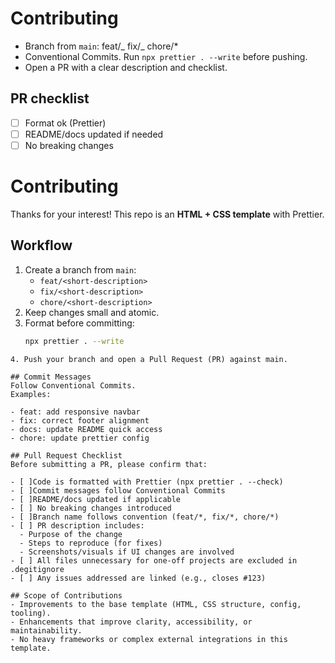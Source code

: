 # Contributing

- Branch from `main`: feat/_ fix/_ chore/\*
- Conventional Commits. Run `npx prettier . --write` before pushing.
- Open a PR with a clear description and checklist.

## PR checklist

- [ ] Format ok (Prettier)
- [ ] README/docs updated if needed
- [ ] No breaking changes

# Contributing

Thanks for your interest!
This repo is an **HTML + CSS template** with Prettier.

## Workflow

1. Create a branch from `main`:
   - `feat/<short-description>`
   - `fix/<short-description>`
   - `chore/<short-description>`
2. Keep changes small and atomic.
3. Format before committing:
   ```bash
   npx prettier . --write
   ```

```
4. Push your branch and open a Pull Request (PR) against main.

## Commit Messages
Follow Conventional Commits.
Examples:

- feat: add responsive navbar
- fix: correct footer alignment
- docs: update README quick access
- chore: update prettier config

## Pull Request Checklist
Before submitting a PR, please confirm that:

- [ ]Code is formatted with Prettier (npx prettier . --check)
- [ ]Commit messages follow Conventional Commits
- [ ]README/docs updated if applicable
- [ ] No breaking changes introduced
- [ ]Branch name follows convention (feat/*, fix/*, chore/*)
- [ ] PR description includes:
  - Purpose of the change
  - Steps to reproduce (for fixes)
  - Screenshots/visuals if UI changes are involved
- [ ] All files unnecessary for one-off projects are excluded in .degitignore
- [ ] Any issues addressed are linked (e.g., closes #123)

## Scope of Contributions
- Improvements to the base template (HTML, CSS structure, config, tooling).
- Enhancements that improve clarity, accessibility, or maintainability.
- No heavy frameworks or complex external integrations in this template.
```
